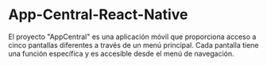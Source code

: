 # App-Central-React-Native
El proyecto "AppCentral" es una aplicación móvil que proporciona acceso a cinco pantallas diferentes a través de un menú principal. Cada pantalla tiene una función específica y es accesible desde el menú de navegación.
